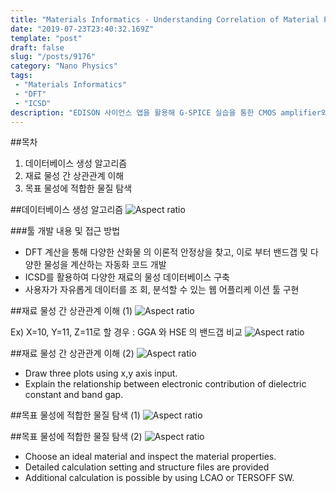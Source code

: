 ```yaml
---
title: "Materials Informatics - Understanding Correlation of Material Property/ Materials Informatics - 재료물성 상관관계 이해"
date: "2019-07-23T23:40:32.169Z"
template: "post"
draft: false
slug: "/posts/9176"
category: "Nano Physics"
tags: 
 - "Materials Informatics"
 - "DFT"
 - "ICSD"
description: "EDISON 사이언스 앱을 활용해 G-SPICE 실습을 통한 CMOS amplifier와 CMOS inverter의 이해"
---
```


##목차
1. 데이터베이스 생성 알고리즘 
2. 재료 물성 간 상관관계 이해 
3. 목표 물성에 적합한 물질 탐색

##데이터베이스 생성 알고리즘
![Aspect ratio](/media/POST/9176/0.jpg)

###툴 개발 내용 및 접근 방법
- DFT 계산을 통해 다양한 산화물 의 이론적 안정상을 찾고, 이로 부터 밴드갭 및 다양한 물성을 계산하는 자동화 코드 개발
- ICSD를 활용하여 다양한 재료의 물성 데이터베이스 구축
- 사용자가 자유롭게 데이터를 조 회, 분석할 수 있는 웹 어플리케 이션 툴 구현

##재료 물성 간 상관관계 이해 (1)
![Aspect ratio](/media/POST/9176/1.jpg)

Ex) X=10, Y=11, Z=11로 할 경우 : GGA 와 HSE 의 밴드갭 비교
![Aspect ratio](/media/POST/9176/2.jpg)


##재료 물성 간 상관관계 이해 (2)
![Aspect ratio](/media/POST/9176/3.jpg)

- Draw three plots using x,y axis input.
- Explain the relationship between electronic contribution of dielectric constant and band gap.

##목표 물성에 적합한 물질 탐색 (1)
![Aspect ratio](/media/POST/9176/4.jpg)

##목표 물성에 적합한 물질 탐색 (2)
![Aspect ratio](/media/POST/9176/5.jpg)

- Choose an ideal material and inspect the material properties.
- Detailed calculation setting and structure files are provided
- Additional calculation is possible by using LCAO or TERSOFF SW.

